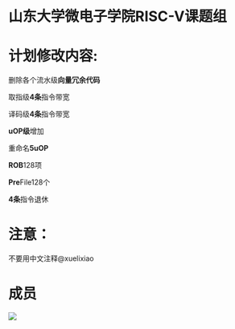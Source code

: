 # 山东大学微电子学院RISC-V课题组

# 计划修改内容:

删除各个流水级**向量冗余代码**

取指级**4条**指令带宽

译码级**4条**指令带宽

**uOP级**增加

重命名**5uOP**

**ROB**128项

**Pre**File128个

**4条**指令退休

# 注意：
不要用中文注释@xuelixiao

# 成员

<img src="https://github.com/Jeremy-Jia/CORE_RTL/images/sdu.jpg" />
